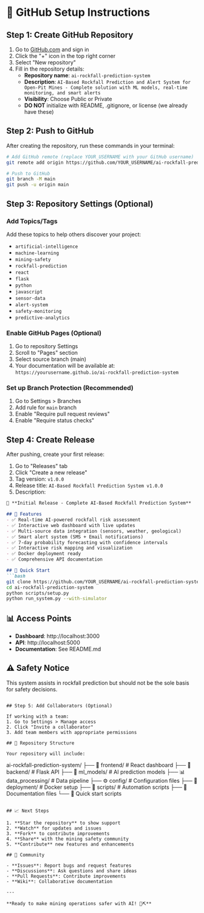 # 🚀 GitHub Setup Instructions

## Step 1: Create GitHub Repository

1. Go to [GitHub.com](https://github.com) and sign in
2. Click the "+" icon in the top right corner
3. Select "New repository"
4. Fill in the repository details:
   - **Repository name**: `ai-rockfall-prediction-system`
   - **Description**: `AI-Based Rockfall Prediction and Alert System for Open-Pit Mines - Complete solution with ML models, real-time monitoring, and smart alerts`
   - **Visibility**: Choose Public or Private
   - **DO NOT** initialize with README, .gitignore, or license (we already have these)

## Step 2: Push to GitHub

After creating the repository, run these commands in your terminal:

```bash
# Add GitHub remote (replace YOUR_USERNAME with your GitHub username)
git remote add origin https://github.com/YOUR_USERNAME/ai-rockfall-prediction-system.git

# Push to GitHub
git branch -M main
git push -u origin main
```

## Step 3: Repository Settings (Optional)

### Add Topics/Tags
Add these topics to help others discover your project:
- `artificial-intelligence`
- `machine-learning`
- `mining-safety`
- `rockfall-prediction`
- `react`
- `flask`
- `python`
- `javascript`
- `sensor-data`
- `alert-system`
- `safety-monitoring`
- `predictive-analytics`

### Enable GitHub Pages (Optional)
1. Go to repository Settings
2. Scroll to "Pages" section
3. Select source branch (main)
4. Your documentation will be available at: `https://yourusername.github.io/ai-rockfall-prediction-system`

### Set up Branch Protection (Recommended)
1. Go to Settings > Branches
2. Add rule for `main` branch
3. Enable "Require pull request reviews"
4. Enable "Require status checks"

## Step 4: Create Release

After pushing, create your first release:

1. Go to "Releases" tab
2. Click "Create a new release"
3. Tag version: `v1.0.0`
4. Release title: `AI-Based Rockfall Prediction System v1.0.0`
5. Description:
```markdown
🎉 **Initial Release - Complete AI-Based Rockfall Prediction System**

## 🌟 Features
- ✅ Real-time AI-powered rockfall risk assessment
- ✅ Interactive web dashboard with live updates
- ✅ Multi-source data integration (sensors, weather, geological)
- ✅ Smart alert system (SMS + Email notifications)
- ✅ 7-day probability forecasting with confidence intervals
- ✅ Interactive risk mapping and visualization
- ✅ Docker deployment ready
- ✅ Comprehensive API documentation

## 🚀 Quick Start
```bash
git clone https://github.com/YOUR_USERNAME/ai-rockfall-prediction-system.git
cd ai-rockfall-prediction-system
python scripts/setup.py
python run_system.py --with-simulator
```

## 📊 Access Points
- **Dashboard**: http://localhost:3000
- **API**: http://localhost:5000
- **Documentation**: See README.md

## ⚠️ Safety Notice
This system assists in rockfall prediction but should not be the sole basis for safety decisions.
```

## Step 5: Add Collaborators (Optional)

If working with a team:
1. Go to Settings > Manage access
2. Click "Invite a collaborator"
3. Add team members with appropriate permissions

## 🎯 Repository Structure

Your repository will include:
```
ai-rockfall-prediction-system/
├── 📱 frontend/              # React dashboard
├── 🔧 backend/               # Flask API
├── 🤖 ml_models/             # AI prediction models
├── 📊 data_processing/       # Data pipeline
├── ⚙️ config/                # Configuration files
├── 🐳 deployment/            # Docker setup
├── 📜 scripts/               # Automation scripts
├── 📖 Documentation files
└── 🚀 Quick start scripts
```

## 📈 Next Steps

1. **Star the repository** to show support
2. **Watch** for updates and issues
3. **Fork** to contribute improvements
4. **Share** with the mining safety community
5. **Contribute** new features and enhancements

## 🤝 Community

- **Issues**: Report bugs and request features
- **Discussions**: Ask questions and share ideas
- **Pull Requests**: Contribute improvements
- **Wiki**: Collaborative documentation

---

**Ready to make mining operations safer with AI! 🚀⛏️**